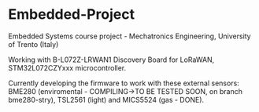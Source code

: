 # Embedded-Project

Embedded Systems course project - Mechatronics Engineering, University of Trento (Italy)

Working with B-L072Z-LRWAN1 Discovery Board for LoRaWAN, STM32L072CZYxxx microcontroller.

Currently developing the firmware to work with these external sensors: BME280 (enviromental - COMPILING->TO BE TESTED SOON, on branch bme280-stry), TSL2561 (light) and MICS5524 (gas - DONE).
